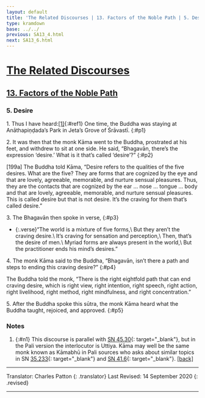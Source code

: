 ```yaml
---
layout: default
title: 'The Related Discourses | 13. Factors of the Noble Path | 5. Desire'
type: kramdown
base: ../../
previous: SA13_4.html
next: SA13_6.html
---
```


# [The Related Discourses](../index.html)
## [13. Factors of the Noble Path](index.html)
### 5. Desire

1\. Thus I have heard:[\[1\]](#n1){:#ref1} One time, the Buddha was staying at Anāthapiṇḍada’s Park in Jeta’s Grove of Śrāvastī.
{:#p1}

2\. It was then that the monk Kāma went to the Buddha, prostrated at his feet, and withdrew to sit at one side. He said, “Bhagavān, there’s the expression ‘desire.’ What is it that’s called ‘desire’?”
{:#p2}

[199a] The Buddha told Kāma, “Desire refers to the qualities of the five desires. What are the five? They are forms that are cognized by the eye and that are lovely, agreeable, memorable, and nurture sensual pleasures. Thus, they are the contacts that are cognized by the ear … nose … tongue … body and that are lovely, agreeable, memorable, and nurture sensual pleasures. This is called desire but that is not desire. It’s the craving for them that’s called desire.”

3\. The Bhagavān then spoke in verse,
{:#p3}

* {:.verse}“The world is a mixture of five forms,\\
But they aren’t the craving desire.\\
It’s craving for sensation and perception,\\
Then, that’s the desire of men.\\
Myriad forms are always present in the world,\\
But the practitioner ends his mind’s desires.”

4\. The monk Kāma said to the Buddha, “Bhagavān, isn’t there a path and steps to ending this craving desire?”
{:#p4}

The Buddha told the monk, “There is the right eightfold path that can end craving desire, which is right view, right intention, right speech, right action, right livelihood, right method, right mindfulness, and right concentration.”

5\. After the Buddha spoke this sūtra, the monk Kāma heard what the Buddha taught, rejoiced, and approved.
{:#p5}

### Notes
1. {:#n1} This discourse is parallel with [SN 45.30](https://suttacentral.net/sn45.30){: target="_blank"}, but in the Pali version the interlocutor is Uttiya. Kāma may well be the same monk known as Kāmabhū in Pali sources who asks about similar topics in SN [35.233](https://suttacentral.net/sn35.233){: target="_blank"} and [SN 41.6](https://suttacentral.net/sn41.6){: target="_blank"}. [\[back\]](#ref1)

---

Translator: Charles Patton
{: .translator}
Last Revised: 14 September 2020
{: .revised}

---